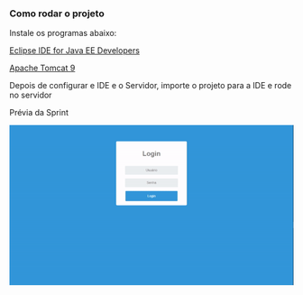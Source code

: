 
<h3>Como rodar o projeto</h3>
<p align="justify">Instale os programas abaixo:</p>

[Eclipse IDE for Java EE Developers](https://www.eclipse.org/downloads/packages/release/indigo/sr2/eclipse-ide-java-ee-developers) 

[Apache Tomcat 9](http://tomcat.apache.org)

<p>Depois de configurar e IDE e o Servidor, importe o projeto para a IDE e rode no servidor</p>

Prévia da Sprint

![enter image description here](https://github.com/thiagoCan/Projeto-Visiona/blob/patch-1/TelaLogin/ggwp.gif)
